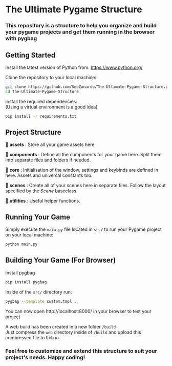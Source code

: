 # The Ultimate Pygame Structure  
### This repository is a structure to help you organize and build your pygame projects and get them running in the browser with pygbag

## Getting Started  
Install the latest version of Python from: https://www.python.org/  
  
Clone the repository to your local machine:
```sh
git clone https://github.com/SebZanardo/The-Ultimate-Pygame-Structure.git
cd The-Ultimate-Pygame-Structure
```
Install the required dependencies:  
(Using a virtual environment is a good idea)
```sh
pip install -r requirements.txt
```

## Project Structure  
📂 **assets** : Store all your game assets here.  

📂 **components** : Define all the components for your game here. Split them into separate files and folders if needed.  

📂 **core** : Initialisation of the window, settings and keybinds are defined in here. Assets and universal constants too.  

📂 **scenes** : Create all of your scenes here in separate files. Follow the layout specified by the _Scene_ baseclass.  

📂 **utilities** : Useful helper functions.  

## Running Your Game  
Simply execute the `main.py` file located in `src/` to run your Pygame project on your local machine:
```sh
python main.py
```

## Building Your Game (For Browser)  
Install pygbag  
```sh
pip install pygbag
```
  
Inside of the `src/` directory run:
```sh
pygbag --template custom.tmpl .
```
You can now open http://localhost:8000/ in your browser to test your project  
  
A web build has been created in a new folder `/build`  
Just compress the `web` directory inside of `/build` and upload this compressed file to Itch.io  
  
### Feel free to customize and extend this structure to suit your project's needs. Happy coding!
